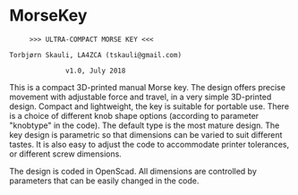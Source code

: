 # MorseKey

         >>> ULTRA-COMPACT MORSE KEY <<<

    Torbjørn Skauli, LA4ZCA (tskauli@gmail.com)

                  v1.0, July 2018

This is a compact 3D-printed manual Morse key. The design offers
precise movement with adjustable force and travel, in a very simple
3D-printed design. Compact and lightweight, the key is suitable for
portable use. There is a choice of different knob shape options
(according to parameter "knobtype" in the code). The default type
is the most mature design. The key design is parametric so that
dimensions can be varied to suit different tastes. It is also easy
to adjust the code to accommodate printer tolerances, or different
screw dimensions.

The design is coded in OpenScad. All dimensions are controlled by
parameters that can be easily changed in the code.